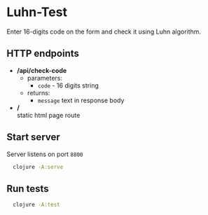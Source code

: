 # Luhn-Test

Enter 16-digits code on the form and check it using Luhn algorithm.

## HTTP endpoints

- **/api/check-code**
  - parameters:
    - `code` - 16 digits string
  - returns:
    - `message` text in response body
- **/**  
  static html page route

## Start server

Server listens on port `8800`

```bash
  clojure -A:serve
```

## Run tests

```bash
  clojure -A:test
```
